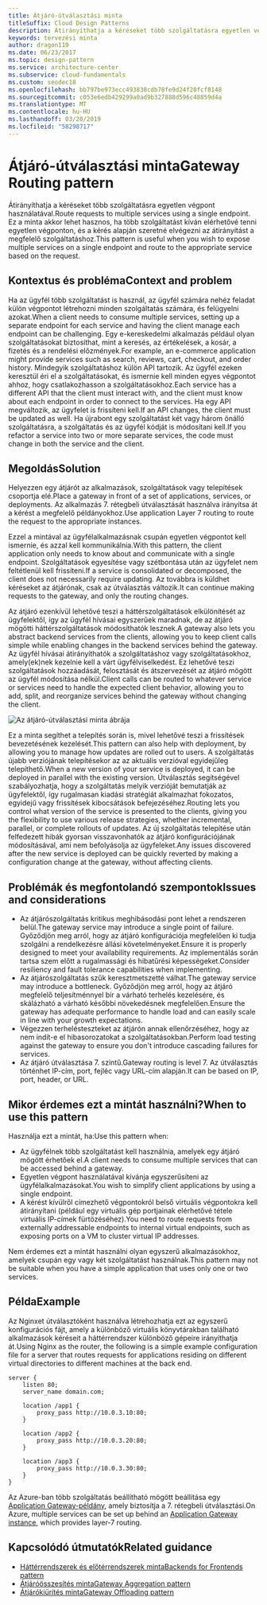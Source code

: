 ```yaml
---
title: Átjáró-útválasztási minta
titleSuffix: Cloud Design Patterns
description: Átirányíthatja a kéréseket több szolgáltatásra egyetlen végpont használatával.
keywords: tervezési minta
author: dragon119
ms.date: 06/23/2017
ms.topic: design-pattern
ms.service: architecture-center
ms.subservice: cloud-fundamentals
ms.custom: seodec18
ms.openlocfilehash: bb797be973ecc493838cdb78fe9d24f20fcf8148
ms.sourcegitcommit: c053e6edb429299a0ad9b327888d596c48859d4a
ms.translationtype: MT
ms.contentlocale: hu-HU
ms.lasthandoff: 03/20/2019
ms.locfileid: "58298717"
---
```

# <a name="gateway-routing-pattern"></a><span data-ttu-id="99cb8-104">Átjáró-útválasztási minta</span><span class="sxs-lookup"><span data-stu-id="99cb8-104">Gateway Routing pattern</span></span>

<span data-ttu-id="99cb8-105">Átirányíthatja a kéréseket több szolgáltatásra egyetlen végpont használatával.</span><span class="sxs-lookup"><span data-stu-id="99cb8-105">Route requests to multiple services using a single endpoint.</span></span> <span data-ttu-id="99cb8-106">Ez a minta akkor lehet hasznos, ha több szolgáltatást kíván elérhetővé tenni egyetlen végponton, és a kérés alapján szeretné elvégezni az átirányítást a megfelelő szolgáltatáshoz.</span><span class="sxs-lookup"><span data-stu-id="99cb8-106">This pattern is useful when you wish to expose multiple services on a single endpoint and route to the appropriate service based on the request.</span></span>

## <a name="context-and-problem"></a><span data-ttu-id="99cb8-107">Kontextus és probléma</span><span class="sxs-lookup"><span data-stu-id="99cb8-107">Context and problem</span></span>

<span data-ttu-id="99cb8-108">Ha az ügyfél több szolgáltatást is használ, az ügyfél számára nehéz feladat külön végpontot létrehozni minden szolgáltatás számára, és felügyelni azokat.</span><span class="sxs-lookup"><span data-stu-id="99cb8-108">When a client needs to consume multiple services, setting up a separate endpoint for each service and having the client manage each endpoint can be challenging.</span></span> <span data-ttu-id="99cb8-109">Egy e-kereskedelmi alkalmazás például olyan szolgáltatásokat biztosíthat, mint a keresés, az értékelések, a kosár, a fizetés és a rendelési előzmények.</span><span class="sxs-lookup"><span data-stu-id="99cb8-109">For example, an e-commerce application might provide services such as search, reviews, cart, checkout, and order history.</span></span> <span data-ttu-id="99cb8-110">Mindegyik szolgáltatáshoz külön API tartozik. Az ügyfél ezeken keresztül éri el a szolgáltatásokat, és ismernie kell minden egyes végpontot ahhoz, hogy csatlakozhasson a szolgáltatásokhoz.</span><span class="sxs-lookup"><span data-stu-id="99cb8-110">Each service has a different API that the client must interact with, and the client must know about each endpoint in order to connect to the services.</span></span> <span data-ttu-id="99cb8-111">Ha egy API megváltozik, az ügyfelet is frissíteni kell.</span><span class="sxs-lookup"><span data-stu-id="99cb8-111">If an API changes, the client must be updated as well.</span></span> <span data-ttu-id="99cb8-112">Ha újrabont egy szolgáltatást két vagy három önálló szolgáltatásra, a szolgáltatás és az ügyfél kódját is módosítani kell.</span><span class="sxs-lookup"><span data-stu-id="99cb8-112">If you refactor a service into two or more separate services, the code must change in both the service and the client.</span></span>

## <a name="solution"></a><span data-ttu-id="99cb8-113">Megoldás</span><span class="sxs-lookup"><span data-stu-id="99cb8-113">Solution</span></span>

<span data-ttu-id="99cb8-114">Helyezzen egy átjárót az alkalmazások, szolgáltatások vagy telepítések csoportja elé.</span><span class="sxs-lookup"><span data-stu-id="99cb8-114">Place a gateway in front of a set of applications, services, or deployments.</span></span> <span data-ttu-id="99cb8-115">Az alkalmazás 7. rétegbeli útválasztását használva irányítsa át a kérést a megfelelő példányokhoz.</span><span class="sxs-lookup"><span data-stu-id="99cb8-115">Use application Layer 7 routing to route the request to the appropriate instances.</span></span>

<span data-ttu-id="99cb8-116">Ezzel a mintával az ügyfélalkalmazásnak csupán egyetlen végpontot kell ismernie, és azzal kell kommunikálnia.</span><span class="sxs-lookup"><span data-stu-id="99cb8-116">With this pattern, the client application only needs to know about and communicate with a single endpoint.</span></span> <span data-ttu-id="99cb8-117">Szolgáltatások egyesítése vagy szétbontása után az ügyfelet nem feltétlenül kell frissíteni.</span><span class="sxs-lookup"><span data-stu-id="99cb8-117">If a service is consolidated or decomposed, the client does not necessarily require updating.</span></span> <span data-ttu-id="99cb8-118">Az továbbra is küldhet kéréseket az átjárónak, csak az útválasztás változik.</span><span class="sxs-lookup"><span data-stu-id="99cb8-118">It can continue making requests to the gateway, and only the routing changes.</span></span>

<span data-ttu-id="99cb8-119">Az átjáró ezenkívül lehetővé teszi a háttérszolgáltatások elkülönítését az ügyfelektől, így az ügyfél hívásai egyszerűek maradnak, de az átjáró mögötti háttérszolgáltatások módosíthatók lesznek.</span><span class="sxs-lookup"><span data-stu-id="99cb8-119">A gateway also lets you abstract backend services from the clients, allowing you to keep client calls simple while enabling changes in the backend services behind the gateway.</span></span> <span data-ttu-id="99cb8-120">Az ügyfél hívásai átirányíthatók a szolgáltatáshoz vagy szolgáltatásokhoz, amely(ek)nek kezelnie kell a várt ügyfélviselkedést. Ez lehetővé teszi szolgáltatások hozzáadását, felosztását és átszervezését az átjáró mögött az ügyfél módosítása nélkül.</span><span class="sxs-lookup"><span data-stu-id="99cb8-120">Client calls can be routed to whatever service or services need to handle the expected client behavior, allowing you to add, split, and reorganize services behind the gateway without changing the client.</span></span>

![Az átjáró-útválasztási minta ábrája](./_images/gateway-routing.png)

<span data-ttu-id="99cb8-122">Ez a minta segíthet a telepítés során is, mivel lehetővé teszi a frissítések bevezetésének kezelését.</span><span class="sxs-lookup"><span data-stu-id="99cb8-122">This pattern can also help with deployment, by allowing you to manage how updates are rolled out to users.</span></span> <span data-ttu-id="99cb8-123">A szolgáltatás újabb verziójának telepítésekor az az aktuális verzióval egyidejűleg telepíthető.</span><span class="sxs-lookup"><span data-stu-id="99cb8-123">When a new version of your service is deployed, it can be deployed in parallel with the existing version.</span></span> <span data-ttu-id="99cb8-124">Útválasztás segítségével szabályozhatja, hogy a szolgáltatás melyik verzióját bemutatják az ügyfelektől, így rugalmasan kiadási stratégiát alkalmazhat fokozatos, egyidejű vagy frissítések kibocsátások befejezéséhez.</span><span class="sxs-lookup"><span data-stu-id="99cb8-124">Routing lets you control what version of the service is presented to the clients, giving you the flexibility to use various release strategies, whether incremental, parallel, or complete rollouts of updates.</span></span> <span data-ttu-id="99cb8-125">Az új szolgáltatás telepítése után felfedezett hibák gyorsan visszavonhatók az átjáró konfigurációjának módosításával, ami nem befolyásolja az ügyfeleket.</span><span class="sxs-lookup"><span data-stu-id="99cb8-125">Any issues discovered after the new service is deployed can be quickly reverted by making a configuration change at the gateway, without affecting clients.</span></span>

## <a name="issues-and-considerations"></a><span data-ttu-id="99cb8-126">Problémák és megfontolandó szempontok</span><span class="sxs-lookup"><span data-stu-id="99cb8-126">Issues and considerations</span></span>

- <span data-ttu-id="99cb8-127">Az átjárószolgáltatás kritikus meghibásodási pont lehet a rendszeren belül.</span><span class="sxs-lookup"><span data-stu-id="99cb8-127">The gateway service may introduce a single point of failure.</span></span> <span data-ttu-id="99cb8-128">Győződjön meg arról, hogy az átjáró konfigurációja megfelelően ki tudja szolgálni a rendelkezésre állási követelményeket.</span><span class="sxs-lookup"><span data-stu-id="99cb8-128">Ensure it is properly designed to meet your availability requirements.</span></span> <span data-ttu-id="99cb8-129">Az implementálás során tartsa szem előtt a rugalmassági és hibatűrési képességeket.</span><span class="sxs-lookup"><span data-stu-id="99cb8-129">Consider resiliency and fault tolerance capabilities when implementing.</span></span>
- <span data-ttu-id="99cb8-130">Az átjárószolgáltatás szűk keresztmetszetté válhat.</span><span class="sxs-lookup"><span data-stu-id="99cb8-130">The gateway service may introduce a bottleneck.</span></span> <span data-ttu-id="99cb8-131">Győződjön meg arról, hogy az átjáró megfelelő teljesítménnyel bír a várható terhelés kezelésére, és skálázható a várható későbbi növekedésnek megfelelően.</span><span class="sxs-lookup"><span data-stu-id="99cb8-131">Ensure the gateway has adequate performance to handle load and can easily scale in line with your growth expectations.</span></span>
- <span data-ttu-id="99cb8-132">Végezzen terhelésteszteket az átjárón annak ellenőrzéséhez, hogy az nem indít-e el hibasorozatokat a szolgáltatásokban.</span><span class="sxs-lookup"><span data-stu-id="99cb8-132">Perform load testing against the gateway to ensure you don't introduce cascading failures for services.</span></span>
- <span data-ttu-id="99cb8-133">Az átjáró útválasztása 7. szintű.</span><span class="sxs-lookup"><span data-stu-id="99cb8-133">Gateway routing is level 7.</span></span> <span data-ttu-id="99cb8-134">Az útválasztás történhet IP-cím, port, fejléc vagy URL-cím alapján.</span><span class="sxs-lookup"><span data-stu-id="99cb8-134">It can be based on IP, port, header, or URL.</span></span>

## <a name="when-to-use-this-pattern"></a><span data-ttu-id="99cb8-135">Mikor érdemes ezt a mintát használni?</span><span class="sxs-lookup"><span data-stu-id="99cb8-135">When to use this pattern</span></span>

<span data-ttu-id="99cb8-136">Használja ezt a mintát, ha:</span><span class="sxs-lookup"><span data-stu-id="99cb8-136">Use this pattern when:</span></span>

- <span data-ttu-id="99cb8-137">Az ügyfélnek több szolgáltatást kell használnia, amelyek egy átjáró mögött érhetőek el.</span><span class="sxs-lookup"><span data-stu-id="99cb8-137">A client needs to consume multiple services that can be accessed behind a gateway.</span></span>
- <span data-ttu-id="99cb8-138">Egyetlen végpont használatával kívánja egyszerűsíteni az ügyfélalkalmazásokat.</span><span class="sxs-lookup"><span data-stu-id="99cb8-138">You wish to simplify client applications by using a single endpoint.</span></span>
- <span data-ttu-id="99cb8-139">A kérést kívülről címezhető végpontokról belső virtuális végpontokra kell átirányítani (például egy virtuális gép portjainak elérhetővé tétele virtuális IP-címek fürtözéséhez).</span><span class="sxs-lookup"><span data-stu-id="99cb8-139">You need to route requests from externally addressable endpoints to internal virtual endpoints, such as exposing ports on a VM to cluster virtual IP addresses.</span></span>

<span data-ttu-id="99cb8-140">Nem érdemes ezt a mintát használni olyan egyszerű alkalmazásokhoz, amelyek csupán egy vagy két szolgáltatást használnak.</span><span class="sxs-lookup"><span data-stu-id="99cb8-140">This pattern may not be suitable when you have a simple application that uses only one or two services.</span></span>

## <a name="example"></a><span data-ttu-id="99cb8-141">Példa</span><span class="sxs-lookup"><span data-stu-id="99cb8-141">Example</span></span>

<span data-ttu-id="99cb8-142">Az Nginxet útválasztóként használva létrehozhatja ezt az egyszerű konfigurációs fájt, amely a különböző virtuális könyvtárakban található alkalmazások kéréseit a háttérrendszer különböző gépeire irányíthatja át.</span><span class="sxs-lookup"><span data-stu-id="99cb8-142">Using Nginx as the router, the following is a simple example configuration file for a server that routes requests for applications residing on different virtual directories to different machines at the back end.</span></span>

```console
server {
    listen 80;
    server_name domain.com;

    location /app1 {
        proxy_pass http://10.0.3.10:80;
    }

    location /app2 {
        proxy_pass http://10.0.3.20:80;
    }

    location /app3 {
        proxy_pass http://10.0.3.30:80;
    }
}
```

<span data-ttu-id="99cb8-143">Az Azure-ban több szolgáltatás beállítható mögött beállítása egy [Application Gateway-példány](/azure/application-gateway/tutorial-multiple-sites-cli), amely biztosítja a 7. rétegbeli útválasztási.</span><span class="sxs-lookup"><span data-stu-id="99cb8-143">On Azure, multiple services can be set up behind an [Application Gateway instance](/azure/application-gateway/tutorial-multiple-sites-cli), which provides layer-7 routing.</span></span>

## <a name="related-guidance"></a><span data-ttu-id="99cb8-144">Kapcsolódó útmutatók</span><span class="sxs-lookup"><span data-stu-id="99cb8-144">Related guidance</span></span>

- [<span data-ttu-id="99cb8-145">Háttérrendszerek és előtérrendszerek minta</span><span class="sxs-lookup"><span data-stu-id="99cb8-145">Backends for Frontends pattern</span></span>](./backends-for-frontends.md)
- [<span data-ttu-id="99cb8-146">Átjáróösszesítés minta</span><span class="sxs-lookup"><span data-stu-id="99cb8-146">Gateway Aggregation pattern</span></span>](./gateway-aggregation.md)
- [<span data-ttu-id="99cb8-147">Átjárókiürítés minta</span><span class="sxs-lookup"><span data-stu-id="99cb8-147">Gateway Offloading pattern</span></span>](./gateway-offloading.md)
